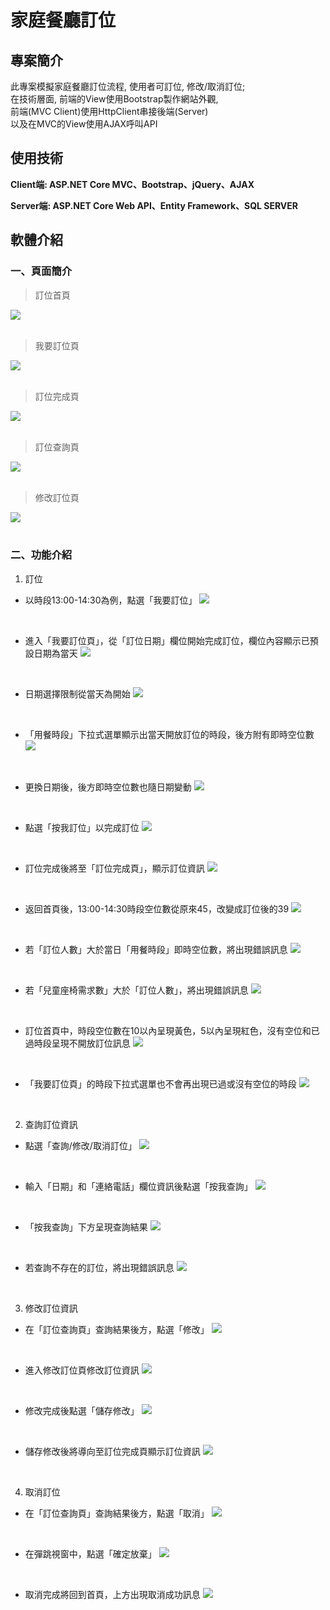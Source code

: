 # 家庭餐廳訂位  
  
## 專案簡介  
此專案模擬家庭餐廳訂位流程, 使用者可訂位, 修改/取消訂位;  
在技術層面, 前端的View使用Bootstrap製作網站外觀,  
前端(MVC Client)使用HttpClient串接後端(Server)  
以及在MVC的View使用AJAX呼叫API 

  
## 使用技術
**Client端: ASP.NET Core MVC、Bootstrap、jQuery、AJAX**  

**Server端: ASP.NET Core Web API、Entity Framework、SQL SERVER**



## 軟體介紹  

### 一、頁面簡介  

> 訂位首頁   

![](https://github.com/huaiminhu/Project_Reservation/blob/main/Pics/0116display/DP1.png)  
<br/>  
  
> 我要訂位頁  

![](https://github.com/huaiminhu/Project_Reservation/blob/main/Pics/0116display/DP2.png)  
<br/>  
  
> 訂位完成頁  

![](https://github.com/huaiminhu/Project_Reservation/blob/main/Pics/0116display/DP3.png)  
<br/>  
  
> 訂位查詢頁  

![](https://github.com/huaiminhu/Project_Reservation/blob/main/Pics/0116display/DP4.png)  
<br/>  
  
> 修改訂位頁  

![](https://github.com/huaiminhu/Project_Reservation/blob/main/Pics/0116display/DP5.png)  
<br/>  

  
### 二、功能介紹  
  
1. 訂位  

- 以時段13:00-14:30為例，點選「我要訂位」
![](https://github.com/huaiminhu/Project_Reservation/blob/main/Pics/0116display/DP6.png)  
<br/>
  
- 進入「我要訂位頁」，從「訂位日期」欄位開始完成訂位，欄位內容顯示已預設日期為當天
![](https://github.com/huaiminhu/Project_Reservation/blob/main/Pics/0116display/DP7.png)  
<br/>
  
- 日期選擇限制從當天為開始
![](https://github.com/huaiminhu/Project_Reservation/blob/main/Pics/0116display/DP8.png)  
<br/>
  
- 「用餐時段」下拉式選單顯示出當天開放訂位的時段，後方附有即時空位數
![](https://github.com/huaiminhu/Project_Reservation/blob/main/Pics/0116display/DP9.png)  
<br/>

- 更換日期後，後方即時空位數也隨日期變動
![](https://github.com/huaiminhu/Project_Reservation/blob/main/Pics/0116display/DP10.png)  
<br/>
  
- 點選「按我訂位」以完成訂位
![](https://github.com/huaiminhu/Project_Reservation/blob/main/Pics/0116display/DP11.png)  
<br/>

- 訂位完成後將至「訂位完成頁」，顯示訂位資訊
![](https://github.com/huaiminhu/Project_Reservation/blob/main/Pics/0116display/DP12.png)  
<br/>

- 返回首頁後，13:00-14:30時段空位數從原來45，改變成訂位後的39
![](https://github.com/huaiminhu/Project_Reservation/blob/main/Pics/0116display/DP13.png)
<br/>

- 若「訂位人數」大於當日「用餐時段」即時空位數，將出現錯誤訊息
![](https://github.com/huaiminhu/Project_Reservation/blob/main/Pics/0116display/DP14.png)  
<br/>
  
- 若「兒童座椅需求數」大於「訂位人數」，將出現錯誤訊息
![](https://github.com/huaiminhu/Project_Reservation/blob/main/Pics/0116display/DP15.png)  
<br/>
  
- 訂位首頁中，時段空位數在10以內呈現黃色，5以內呈現紅色，沒有空位和已過時段呈現不開放訂位訊息
![](https://github.com/huaiminhu/Project_Reservation/blob/main/Pics/0116display/DP15A1.png)  
<br/>
  
- 「我要訂位頁」的時段下拉式選單也不會再出現已過或沒有空位的時段
![](https://github.com/huaiminhu/Project_Reservation/blob/main/Pics/0116display/DP15A2.png)  
<br/>  

  
2. 查詢訂位資訊
  
- 點選「查詢/修改/取消訂位」
![](https://github.com/huaiminhu/Project_Reservation/blob/main/Pics/0116display/DP16.png)  
<br/>
  
- 輸入「日期」和「連絡電話」欄位資訊後點選「按我查詢」
![](https://github.com/huaiminhu/Project_Reservation/blob/main/Pics/0116display/DP17.png)  
<br/>
  
- 「按我查詢」下方呈現查詢結果
![](https://github.com/huaiminhu/Project_Reservation/blob/main/Pics/0116display/DP18.png)  
<br/>
  
- 若查詢不存在的訂位，將出現錯誤訊息
![](https://github.com/huaiminhu/Project_Reservation/blob/main/Pics/0116display/DP19.png)  
<br/>

  
3. 修改訂位資訊
  
- 在「訂位查詢頁」查詢結果後方，點選「修改」
![](https://github.com/huaiminhu/Project_Reservation/blob/main/Pics/0116display/DP20.png)  
<br/>
  
- 進入修改訂位頁修改訂位資訊
![](https://github.com/huaiminhu/Project_Reservation/blob/main/Pics/0116display/DP21.png)  
<br/>
  
- 修改完成後點選「儲存修改」
![](https://github.com/huaiminhu/Project_Reservation/blob/main/Pics/0116display/DP22.png)  
<br/>
  
- 儲存修改後將導向至訂位完成頁顯示訂位資訊
![](https://github.com/huaiminhu/Project_Reservation/blob/main/Pics/0116display/DP23.png)  
<br/>  
  
  
4. 取消訂位

- 在「訂位查詢頁」查詢結果後方，點選「取消」
![](https://github.com/huaiminhu/Project_Reservation/blob/main/Pics/0116display/DP24.png)  
<br/>
  
- 在彈跳視窗中，點選「確定放棄」
![](https://github.com/huaiminhu/Project_Reservation/blob/main/Pics/0116display/DP25.png)
<br/>
  
- 取消完成將回到首頁，上方出現取消成功訊息
![](https://github.com/huaiminhu/Project_Reservation/blob/main/Pics/0116display/DP26.png)  
